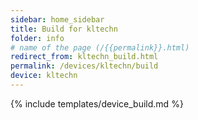 ```yaml
---
sidebar: home_sidebar
title: Build for kltechn
folder: info
# name of the page (/{{permalink}}.html)
redirect_from: kltechn_build.html
permalink: /devices/kltechn/build
device: kltechn
---
```

{% include templates/device_build.md %}
